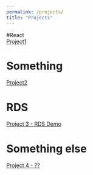 ```yaml
---
permalink: /projects/
title: "Projects"
---
```

#React  
[Project1](https://rtaylor02.github.io/project1)  
# Something  
[Project2](http://helloworld-containerised-env.eba-jrvjunys.us-east-1.elasticbeanstalk.com/)  
# RDS  
[Project 3 - RDS Demo](http://luv2code-beanstalk-rds-demo-env.eba-s2mmtszh.us-east-1.elasticbeanstalk.com/)  
# Something else  
[Project 4 - ??](http://luv2code-helloworld-demo-env.eba-unfeznkk.us-east-1.elasticbeanstalk.com/)
